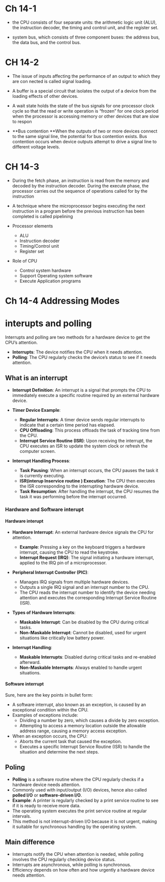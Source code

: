 # Ch 14-1


- the CPU consists of four separate units: the arithmetic logic unit (ALU), the instruction decoder, the timing and control unit, and the register set.

- system bus, which consists of three component buses: the address bus, the data bus, and the control bus.
# CH 14-2
- The issue of inputs affecting the performance of an output to which they are con nected is called signal loading.

- A buffer is a special circuit that isolates the output of a device from the loading effects of other devices.

- A wait state holds the state of the bus signals for one processor clock cycle so that the read or write operation is “frozen” for one clock period when the processor is accessing memory or other devices that are slow to respon
- **Bus contention **When the outputs of two or more devices connect to the same signal line, the potential for bus contention exists. Bus contention occurs when device outputs attempt to drive a signal line to different voltage levels.

# CH 14-3

- During the fetch phase, an instruction is read from the memory and decoded by the instruction decoder. During the execute phase, the processor carries out the sequence of operations called for by the instruction

- A technique where the microprocessor begins executing the next instruction in a program before the previous instruction has been completed is called pipelining

- Processor elements  
	- ALU 
	- Instruction decoder 
	- Timing/Control unit
	- Register set

- Role of CPU 
	- Control system hardware
	- Support Operating system software 
	- Execute Application programs 

# Ch 14-4 Addressing Modes


# interupts and polling 

Interrupts and polling are two methods for a hardware device to get the CPU’s attention.

- **Interrupts**: The device notifies the CPU when it needs attention.
- **Polling**: The CPU regularly checks the device’s status to see if it needs attention.

## What is an interrupt 
- **Interrupt Definition**: An interrupt is a signal that prompts the CPU to immediately execute a specific routine required by an external hardware device.
    
- **Timer Device Example**:
    
    - **Regular Interrupts**: A timer device sends regular interrupts to indicate that a certain time period has elapsed.
    - **CPU Offloading**: This process offloads the task of tracking time from the CPU.
    - **Interrupt Service Routine (ISR)**: Upon receiving the interrupt, the CPU executes an ISR to update the system clock or refresh the computer screen.

- **Interrupt Handling Process**:
    
    - **Task Pausing**: When an interrupt occurs, the CPU pauses the task it is currently executing.
    - **ISR(interup Inservice routine ) Execution**: The CPU then executes the ISR corresponding to the interrupting hardware device.
    - **Task Resumption**: After handling the interrupt, the CPU resumes the task it was performing before the interrupt occurred.

### Hardware and Software interupt

#### Hardware interupt

- **Hardware Interrupt**: An external hardware device signals the CPU for attention.
    
    - **Example**: Pressing a key on the keyboard triggers a hardware interrupt, causing the CPU to read the keystroke.
    - **Interrupt Request (IRQ)**: The signal initiating a hardware interrupt, applied to the IRQ pin of a microprocessor.
- **Peripheral Interrupt Controller (PIC)**:
    - Manages IRQ signals from multiple hardware devices.
    - Outputs a single IRQ signal and an interrupt number to the CPU.
    - The CPU reads the interrupt number to identify the device needing attention and executes the corresponding Interrupt Service Routine (ISR).
      
- **Types of Hardware Interrupts**:
    - **Maskable Interrupt**: Can be disabled by the CPU during critical tasks.
    - **Non-Maskable Interrupt**: Cannot be disabled, used for urgent situations like critically low battery power.
      
- **Interrupt Handling**:
    - **Maskable Interrupts**: Disabled during critical tasks and re-enabled afterward.
    - **Non-Maskable Interrupts**: Always enabled to handle urgent situations.

#### Software interrupt 

Sure, here are the key points in bullet form:

- A software interrupt, also known as an exception, is caused by an exceptional condition within the CPU.
- Examples of exceptions include:
    - Dividing a number by zero, which causes a divide by zero exception.
    - Attempting to access a memory location outside the allowable address range, causing a memory access exception.
- When an exception occurs, the CPU:
    - Aborts the current task that caused the exception.
    - Executes a specific Interrupt Service Routine (ISR) to handle the situation and determine the next steps.

## Poling

- **Polling** is a software routine where the CPU regularly checks if a hardware device needs attention.
- Commonly used with input/output (I/O) devices, hence also called **polled I/O** or **software-driven I/O**.
- **Example**: A printer is regularly checked by a print service routine to see if it is ready to receive more data.
- The operating system executes the print service routine at regular intervals.
- This method is not interrupt-driven I/O because it is not urgent, making it suitable for synchronous handling by the operating system.
  
## Main difference

- Interrupts notify the CPU when attention is needed, while polling involves the CPU regularly checking device status.
-  Interrupts are asynchronous, while polling is synchronous.
-  Efficiency depends on how often and how urgently a hardware device needs attention.